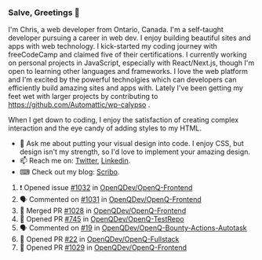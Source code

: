 ### Salve, Greetings 👋

I'm Chris, a web developer from Ontario, Canada. I'm a self-taught developer pursuing a career in web dev. I enjoy building beautiful sites and apps with web technology.
I kick-started my coding journey with freeCodeCamp and claimed five of their certifications.  I currently working on personal projects in JavaScript, especially with React/Next.js, though I'm open to learning other languages and frameworks. I love the web platform and I'm excited by the powerful technolgies which can developers can efficiently build amazing sites and apps with. Lately I've been getting my feet wet with larger projects by contributing to https://github.com/Automattic/wp-calypso .

When I get down to coding, I enjoy the satisfaction of creating complex interaction and the eye candy of adding styles to my HTML. 

- 💬 Ask me about putting your visual design into code. I enjoy CSS, but design isn't my strength, so I'd love to implement your amazing design.
- 📫 Reach me on: [Twitter](https://twitter.com/Christo28120856), [Linkedin](https://www.linkedin.com/in/christopher-stevers-07b9a5204/).
- ⌨ Check out my blog: [Scribo](https://christopherstevers.cf).
<!--
**Christopher-Stevers/Christopher-Stevers** is a ✨ _special_ ✨ repository because its `README.md` (this file) appears on your GitHub profile.

Here are some ideas to get you started:

- 🔭 I’m currently working on ...
- 🌱 I’m currently learning ...
- 👯 I’m looking to collaborate on ...
- 🤔 I’m looking for help with ...
- 😄 Pronouns: ...
- ⚡ Fun fact: ...
-->

<!--START_SECTION:activity-->
1. ❗️ Opened issue [#1032](https://github.com/OpenQDev/OpenQ-Frontend/issues/1032) in [OpenQDev/OpenQ-Frontend](https://github.com/OpenQDev/OpenQ-Frontend)
2. 🗣 Commented on [#1031](https://github.com/OpenQDev/OpenQ-Frontend/issues/1031) in [OpenQDev/OpenQ-Frontend](https://github.com/OpenQDev/OpenQ-Frontend)
3. 🎉 Merged PR [#1028](https://github.com/OpenQDev/OpenQ-Frontend/pull/1028) in [OpenQDev/OpenQ-Frontend](https://github.com/OpenQDev/OpenQ-Frontend)
4. 💪 Opened PR [#745](https://github.com/OpenQDev/OpenQ-TestRepo/pull/745) in [OpenQDev/OpenQ-TestRepo](https://github.com/OpenQDev/OpenQ-TestRepo)
5. 🗣 Commented on [#19](https://github.com/OpenQDev/OpenQ-Bounty-Actions-Autotask/issues/19) in [OpenQDev/OpenQ-Bounty-Actions-Autotask](https://github.com/OpenQDev/OpenQ-Bounty-Actions-Autotask)
6. 💪 Opened PR [#22](https://github.com/OpenQDev/OpenQ-Fullstack/pull/22) in [OpenQDev/OpenQ-Fullstack](https://github.com/OpenQDev/OpenQ-Fullstack)
7. 💪 Opened PR [#1029](https://github.com/OpenQDev/OpenQ-Frontend/pull/1029) in [OpenQDev/OpenQ-Frontend](https://github.com/OpenQDev/OpenQ-Frontend)
<!--END_SECTION:activity-->
